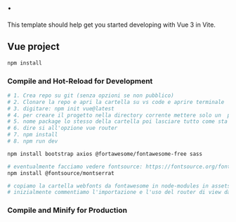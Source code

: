 # .

This template should help get you started developing with Vue 3 in Vite.

## Vue project


```sh
npm install
```

### Compile and Hot-Reload for Development

```bash
# 1. Crea repo su git (senza opzioni se non pubblico)
# 2. Clonare la repo e apri la cartella su vs code e aprire terminale
# 3. digitare: npm init vue@latest
# 4. per creare il progetto nella directory corrente mettere solo un  punto
# 5. nome package lo stesso della cartella poi lasciare tutto come sta
# 6. dire si all'opzione vue router
# 7. npm install
# 8. npm run dev

npm install bootstrap axios @fortawesome/fontawesome-free sass

# eventualmente facciamo vedere fontsource: https://fontsource.org/fonts/montserrat
npm install @fontsource/montserrat

# copiamo la cartella webfonts da fontawesome in node-modules in assets
# inizialmente commentiamo l'importazione e l'uso del router di view dal main js
```

### Compile and Minify for Production


